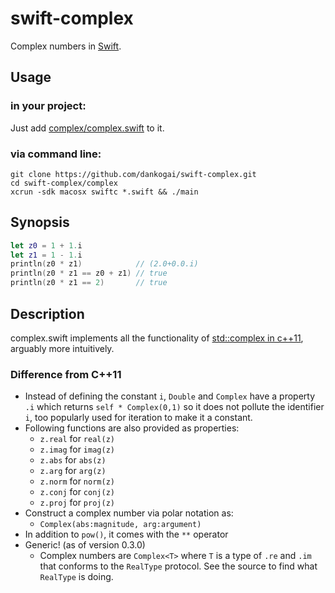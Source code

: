swift-complex
=============

Complex numbers in [Swift].

[Swift]: https://developer.apple.com/swift/

Usage
-----

### in your project:

Just add [complex/complex.swift] to it.

[complex/complex.swift]: ./complex/complex.swift

### via command line:

````shell
git clone https://github.com/dankogai/swift-complex.git
cd swift-complex/complex
xcrun -sdk macosx swiftc *.swift && ./main
````

Synopsis
--------

````swift
let z0 = 1 + 1.i
let z1 = 1 - 1.i
println(z0 * z1)            // (2.0+0.0.i)
println(z0 * z1 == z0 + z1) // true
println(z0 * z1 == 2)       // true
````

Description
-----------

complex.swift implements all the functionality of [std::complex in c++11], arguably more intuitively. 


[std::complex in c++11]: http://www.cplusplus.com/reference/complex/

### Difference from C++11

* Instead of defining the constant `i`, `Double` and `Complex` have a property `.i` which returns `self * Complex(0,1)` so it does not pollute the identifier `i`, too popularly used for iteration to make it a constant.
* Following functions are also provided as properties:
  * `z.real` for `real(z)`
  * `z.imag` for `imag(z)`
  * `z.abs` for `abs(z)`
  * `z.arg` for `arg(z)`
  * `z.norm` for `norm(z)`
  * `z.conj` for `conj(z)`
  * `z.proj` for `proj(z)`
* Construct a complex number via polar notation as:
  * `Complex(abs:magnitude, arg:argument)`
* In addition to `pow()`, it comes with the `**` operator
* Generic! (as of version 0.3.0)
  * Complex numbers are `Complex<T>` where `T` is a type of `.re` and `.im` that conforms to the `RealType` protocol.  See the source to find what `RealType` is doing.
